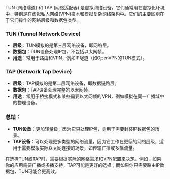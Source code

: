 TUN (网络隧道) 和 TAP (网络适配器) 是虚拟网络设备，它们通常用在虚拟化环境中，特别是在虚拟私人网络(VPN)技术和模拟复杂网络架构中。它们的主要区别在于它们操作的网络层级和数据包类型。

### TUN (Tunnel Network Device)
- **层级**：TUN模拟的是第三层网络设备，即网络层。
- **数据包**：TUN设备处理IP包，不包括以太网帧。
- **用途**：常用于路由和VPN，例如IP隧道（如OpenVPN的TUN模式）。

### TAP (Network Tap Device)
- **层级**：TAP模拟的是第二层网络设备，即数据链路层。
- **数据包**：TAP设备处理完整的以太网帧。
- **用途**：常用于桥接模式和某些需要以太网帧的VPN，例如模拟在同一广播域中的物理设备。

### 总结：
- **TUN设备**：更加轻量级，因为它只处理IP包，适用于需要封装IP数据包的场景。
- **TAP设备**：可以处理更多类型的网络流量，因为它工作在更低的网络层级，适用于需要模拟实际以太网连接的场景，如传输广播或多播流量。

在选择TUN或TAP时，需要根据实际的网络需求和VPN配置来决定。例如，如果你的应用需要广播或多播支持，TAP可能是更好的选择；而如果你只需要路由IP数据包，TUN可能会更高效。
